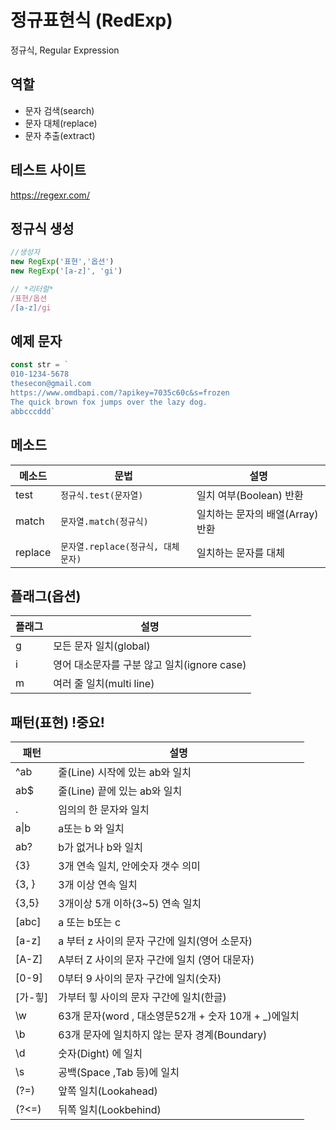 # 정규표현식 (RedExp)

정규식, Regular Expression

## 역할

- 문자 검색(search)
- 문자 대체(replace)
- 문자 추출(extract)

## 테스트 사이트

https://regexr.com/


## 정규식 생성

```js
//생성자 
new RegExp('표현','옵션')
new RegExp('[a-z]', 'gi')

// *리터럴*
/표현/옵션
/[a-z]/gi

```
## 예제 문자

```js
const str = `
010-1234-5678
thesecon@gmail.com
https://www.omdbapi.com/?apikey=7035c60c&s=frozen
The quick brown fox jumps over the lazy dog.
abbcccddd`
```

## 메소드 

메소드 | 문법 | 설명
--|--|--
test | `정규식.test(문자열)` | 일치 여부(Boolean) 반환
match | `문자열.match(정규식)` | 일치하는 문자의 배열(Array)반환
replace | `문자열.replace(정규식, 대체문자)` | 일치하는 문자를 대체 

## 플래그(옵션)

플래그 | 설명
--|--
g | 모든 문자 일치(global)
i | 영어 대소문자를 구분 않고 일치(ignore case)
m | 여러 줄 일치(multi line)

## 패턴(표현) !중요!

패턴 | 설명 
--|--
^ab | 줄(Line) 시작에 있는 ab와 일치
ab$ | 줄(Line) 끝에 있는 ab와 일치
. | 임의의 한 문자와 일치
a&verbar;b | a또는 b 와 일치
ab? | b가 없거나 b와 일치
{3} | 3개 연속 일치, 안에숫자 갯수 의미
{3,  } | 3개 이상 연속 일치
{3,5} | 3개이상 5개 이하(3~5) 연속 일치
[abc] | a 또는 b또는 c
[a-z] | a 부터 z 사이의 문자 구간에 일치(영어 소문자)
[A-Z] | A부터 Z 사이의 문자 구간에 일치 (영어 대문자)
[0-9] | 0부터 9 사이의 문자 구간에 일치(숫자)
[가-힣] | 가부터 힣 사이의 문자 구간에 일치(한글)
\w | 63개 문자(word , 대소영문52개 + 숫자 10개 + _)에일치
\b | 63개 문자에 일치하지 않는 문자 경계(Boundary)
\d | 숫자(Dight) 에 일치
\s | 공백(Space ,Tab 등)에 일치 
(?=) | 앞쪽 일치(Lookahead)
(?<=) | 뒤쪽 일치(Lookbehind)